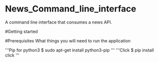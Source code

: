 # News_Command_line_interface
A command line interface that consumes a news API. 

#Getting started

#Prerequisites
What things you will need to run the application

'''Pip for python3
    $ sudo apt-get install python3-pip
'''
'''Click
    $ pip install click
'''